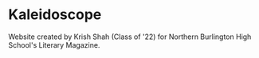 # Kaleidoscope
Website created by Krish Shah (Class of '22) for Northern Burlington High School's Literary Magazine.
